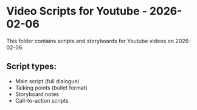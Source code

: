 # Video Scripts for Youtube - 2026-02-06

This folder contains scripts and storyboards for Youtube videos on 2026-02-06.

## Script types:
- Main script (full dialogue)
- Talking points (bullet format)
- Storyboard notes
- Call-to-action scripts
